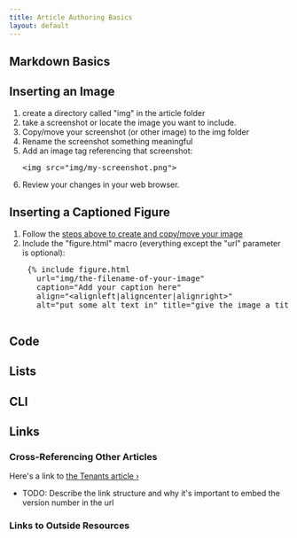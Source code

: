 ```yaml
---
title: Article Authoring Basics
layout: default
---
```


## Markdown Basics

## Inserting an Image

1. create a directory called "img" in the article folder
1. take a screenshot or locate the image you want to include.
1. Copy/move your screenshot (or other image) to the img folder
1. Rename the screenshot something meaningful
1. Add an image tag referencing that screenshot:
    <pre>&lt;img src="img/my-screenshot.png"&gt;</pre>
1. Review your changes in your web browser.

## Inserting a Captioned Figure

1. Follow the [steps above to create and copy/move your image](#inserting-an-image)
1. Include the "figure.html" macro (everything except the "url" parameter is optional):
    <pre>
    {&#37; include figure.html 
      url="img/the-filename-of-your-image" 
      caption="Add your caption here"
      align="&lt;alignleft|aligncenter|alignright&gt;"
      alt="put some alt text in" title="give the image a title" &#37;}  
    </pre>

## Code

## Lists 

## CLI

## Links

### Cross-Referencing Other Articles

Here's a link to <a href="/docs/16.2.2/tenants/">the Tenants article &rsaquo;</a>

* TODO: Describe the link structure and why it's important to embed the version number in the url

### Links to Outside Resources


